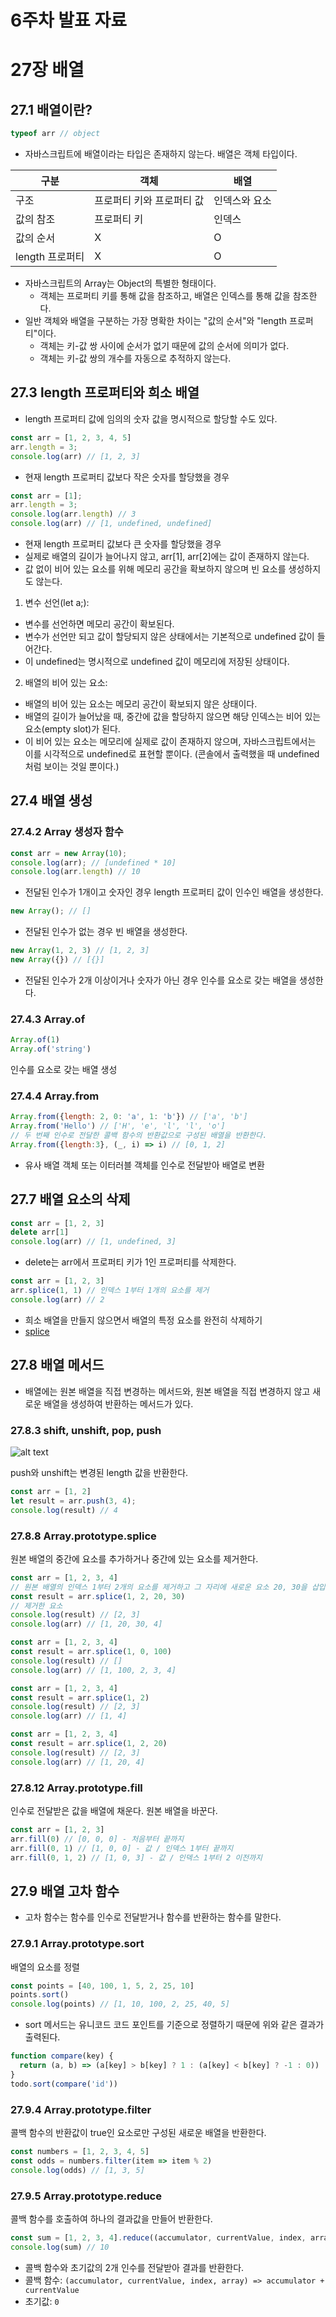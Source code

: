 # 6주차 발표 자료

# 27장 배열
## 27.1 배열이란?


```js
typeof arr // object
```

- 자바스크립트에 배열이라는 타입은 존재하지 않는다. 배열은 객체 타입이다.

| 구분 | 객체 | 배열 |
|----|----|----|
| 구조 | 프로퍼티 키와 프로퍼티 값 | 인덱스와 요소 |
| 값의 참조 | 프로퍼티 키 | 인덱스 |
| 값의 순서 | X | O |
| length 프로퍼티 | X | O |

- 자바스크립트의 Array는 Object의 특별한 형태이다.
  - 객체는 프로퍼티 키를 통해 값을 참조하고, 배열은 인덱스를 통해 값을 참조한다.
- 일반 객체와 배열을 구분하는 가장 명확한 차이는 "값의 순서"와 "length 프로퍼티"이다.
  - 객체는 키-값 쌍 사이에 순서가 없기 때문에 값의 순서에 의미가 없다.
  - 객체는 키-값 쌍의 개수를 자동으로 추적하지 않는다.


## 27.3 length 프로퍼티와 희소 배열

- length 프로퍼티 값에 임의의 숫자 값을 명시적으로 할당할 수도 있다.

```js
const arr = [1, 2, 3, 4, 5]
arr.length = 3;
console.log(arr) // [1, 2, 3]
```

- 현재 length 프로퍼티 값보다 작은 숫자를 할당했을 경우

```js
const arr = [1];
arr.length = 3;
console.log(arr.length) // 3
console.log(arr) // [1, undefined, undefined]
```

- 현재 length 프로퍼티 값보다 큰 숫자를 할당했을 경우
- 실제로 배열의 길이가 늘어나지 않고, arr[1], arr[2]에는 값이 존재하지 않는다.
- 값 없이 비어 있는 요소를 위해 메모리 공간을 확보하지 않으며 빈 요소를 생성하지도 않는다.


1.  변수 선언(let a;):
  - 변수를 선언하면 메모리 공간이 확보된다.
  - 변수가 선언만 되고 값이 할당되지 않은 상태에서는 기본적으로 undefined 값이 들어간다.
  - 이 undefined는 명시적으로 undefined 값이 메모리에 저장된 상태이다.
2. 배열의 비어 있는 요소:
  - 배열의 비어 있는 요소는 메모리 공간이 확보되지 않은 상태이다.
  - 배열의 길이가 늘어났을 때, 중간에 값을 할당하지 않으면 해당 인덱스는 비어 있는 요소(empty slot)가 된다.
  - 이 비어 있는 요소는 메모리에 실제로 값이 존재하지 않으며, 자바스크립트에서는 이를 시각적으로 undefined로 표현할 뿐이다. (콘솔에서 출력했을 때 undefined처럼 보이는 것일 뿐이다.)

## 27.4 배열 생성
### 27.4.2 Array 생성자 함수

```js
const arr = new Array(10);
console.log(arr); // [undefined * 10]
console.log(arr.length) // 10
```

- 전달된 인수가 1개이고 숫자인 경우 length 프로퍼티 값이 인수인 배열을 생성한다.

```js
new Array(); // []
```

- 전달된 인수가 없는 경우 빈 배열을 생성한다.

```js
new Array(1, 2, 3) // [1, 2, 3]
new Array({}) // [{}]
```

- 전달된 인수가 2개 이상이거나 숫자가 아닌 경우 인수를 요소로 갖는 배열을 생성한다.

### 27.4.3 Array.of

```js
Array.of(1)
Array.of('string')
```

인수를 요소로 갖는 배열 생성

### 27.4.4 Array.from

```js
Array.from({length: 2, 0: 'a', 1: 'b'}) // ['a', 'b']
Array.from('Hello') // ['H', 'e', 'l', 'l', 'o']
// 두 번째 인수로 전달한 콜백 함수의 반환값으로 구성된 배열을 반환한다.
Array.from({length:3}, (_, i) => i) // [0, 1, 2]
```
- 유사 배열 객체 또는 이터러블 객체를 인수로 전달받아 배열로 변환


## 27.7 배열 요소의 삭제

```js
const arr = [1, 2, 3]
delete arr[1]
console.log(arr) // [1, undefined, 3]
```

- delete는 arr에서 프로퍼티 키가 1인 프로퍼티를 삭제한다.

```js
const arr = [1, 2, 3]
arr.splice(1, 1) // 인덱스 1부터 1개의 요소를 제거
console.log(arr) // 2
```

- 희소 배열을 만들지 않으면서 배열의 특정 요소를 완전히 삭제하기
- [splice](#2788-arrayprototypesplice)

## 27.8 배열 메서드

- 배열에는 원본 배열을 직접 변경하는 메서드와, 원본 배열을 직접 변경하지 않고 새로운 배열을 생성하여 반환하는 메서드가 있다.

### 27.8.3 shift, unshift, pop, push

![alt text](image.png)

push와 unshift는 변경된 length 값을 반환한다.

```js
const arr = [1, 2]
let result = arr.push(3, 4);
console.log(result) // 4
```

### 27.8.8 Array.prototype.splice

원본 배열의 중간에 요소를 추가하거나 중간에 있는 요소를 제거한다.

```js
const arr = [1, 2, 3, 4]
// 원본 배열의 인덱스 1부터 2개의 요소를 제거하고 그 자리에 새로운 요소 20, 30을 삽입한다.
const result = arr.splice(1, 2, 20, 30)
// 제거한 요소
console.log(result) // [2, 3]
console.log(arr) // [1, 20, 30, 4]
```

```js
const arr = [1, 2, 3, 4]
const result = arr.splice(1, 0, 100)
console.log(result) // []
console.log(arr) // [1, 100, 2, 3, 4]
```

```js
const arr = [1, 2, 3, 4]
const result = arr.splice(1, 2)
console.log(result) // [2, 3]
console.log(arr) // [1, 4]
```

```js
const arr = [1, 2, 3, 4]
const result = arr.splice(1, 2, 20)
console.log(result) // [2, 3]
console.log(arr) // [1, 20, 4]
```

### 27.8.12 Array.prototype.fill

인수로 전달받은 값을 배열에 채운다. 원본 배열을 바꾼다.

```js
const arr = [1, 2, 3]
arr.fill(0) // [0, 0, 0] - 처음부터 끝까지
arr.fill(0, 1) // [1, 0, 0] - 값 / 인덱스 1부터 끝까지
arr.fill(0, 1, 2) // [1, 0, 3] - 값 / 인덱스 1부터 2 이전까지
```

## 27.9 배열 고차 함수

- 고차 함수는 함수를 인수로 전달받거나 함수를 반환하는 함수를 말한다. 

### 27.9.1 Array.prototype.sort

배열의 요소를 정렬

```js
const points = [40, 100, 1, 5, 2, 25, 10]
points.sort()
console.log(points) // [1, 10, 100, 2, 25, 40, 5]
```

- sort 메서드는 유니코드 코드 포인트를 기준으로 정렬하기 때문에 위와 같은 결과가 출력된다.

```js
function compare(key) {
  return (a, b) => (a[key] > b[key] ? 1 : (a[key] < b[key] ? -1 : 0))
}
todo.sort(compare('id'))
```

### 27.9.4 Array.prototype.filter

콜백 함수의 반환값이 true인 요소로만 구성된 새로운 배열을 반환한다.

```js
const numbers = [1, 2, 3, 4, 5]
const odds = numbers.filter(item => item % 2)
console.log(odds) // [1, 3, 5]
```

### 27.9.5 Array.prototype.reduce

콜백 함수를 호출하여 하나의 결과값을 만들어 반환한다.

```js
const sum = [1, 2, 3, 4].reduce((accumulator, currentValue, index, array) => accumulator + currentValue, 0)
console.log(sum) // 10
```

- 콜백 함수와 초기값의 2개 인수를 전달받아 결과를 반환한다.
- 콜백 함수: `(accumulator, currentValue, index, array) => accumulator + currentValue`
- 초기값: `0`